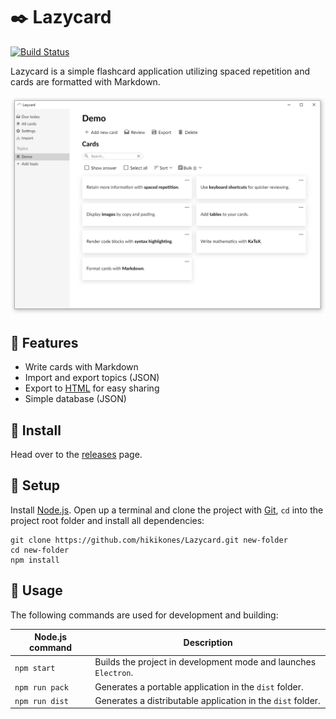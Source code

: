 # :black_nib: Lazycard

[![Build Status](https://dev.azure.com/LazyCard/LazyCard/_apis/build/status/olavvatne.Lazycard?branchName=master)](https://dev.azure.com/LazyCard/LazyCard/_build/latest?definitionId=1&branchName=master)

Lazycard is a simple flashcard application utilizing spaced repetition and cards are formatted with Markdown.

![](demo.png)

## :pushpin: Features

* Write cards with Markdown
* Import and export topics (JSON)
* Export to [HTML](https://hikikones.github.io/Lazycard/) for easy sharing
* Simple database (JSON)

## :bookmark: Install

Head over to the [releases](https://github.com/hikikones/Lazycard/releases) page.


## :scroll: Setup

Install [Node.js](https://nodejs.org/en/). Open up a terminal and clone the project with [Git](https://git-scm.com/), `cd` into the project root folder and install all dependencies:


```
git clone https://github.com/hikikones/Lazycard.git new-folder
cd new-folder
npm install
```

## :wrench: Usage

The following commands are used for development and building:

| Node.js command | Description |
|-----------------|-------------|
| `npm start` | Builds the project in development mode and launches `Electron`. |
| `npm run pack` | Generates a portable application in the `dist` folder. |
| `npm run dist` | Generates a distributable application in the `dist` folder. |